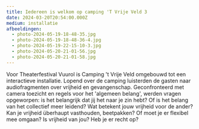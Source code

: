 ```yaml
---
title: Iedereen is welkom op camping 'T Vrije Veld 3
date: 2024-03-20T20:54:00.000Z
medium: installatie
afbeeldingen:
  - photo-2024-05-19-18-48-35.jpg
  - photo-2024-05-19-18-48-36-4.jpg
  - photo-2024-05-19-22-15-10-3.jpg
  - photo-2024-05-20-21-01-56.jpg
  - photo-2024-05-20-21-01-58.jpg
---
```

Voor Theaterfestival Vuurol is Camping 't Vrije Veld omgebouwd tot een interactieve installatie. Lopend over de camping luisterden de gasten naar audiofragmenten over vrijheid en gevangenschap. Geconfronteerd met camera toezicht en regels voor het 'algemeen belang', werden vragen opgeworpen: is het belangrijk dat jij het naar je zin hebt? Of is het belang van het collectief meer leidend? Wat betekent jouw vrijheid voor de ander? Kan je vrijheid überhaupt vasthouden, beetpakken? Of moet je er flexibel mee omgaan? Is vrijheid van jou? Heb je er recht op?
